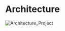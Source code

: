 # Architecture
![Architecture_Project](https://github.com/user-attachments/assets/bdde10ba-1f0a-4c95-a7ec-f9acbac0c642)
